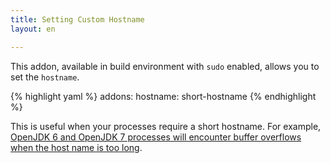 ```yaml
---
title: Setting Custom Hostname
layout: en

---
```


This addon, available in build environment with `sudo` enabled,
allows you to set the `hostname`.

{% highlight yaml %}
addons:
  hostname: short-hostname
{% endhighlight %}

This is useful when your processes require a short hostname.
For example, [OpenJDK 6 and OpenJDK 7 processes will encounter
buffer overflows when the host name is too long](https://github.com/travis-ci/travis-ci/issues/5227).
